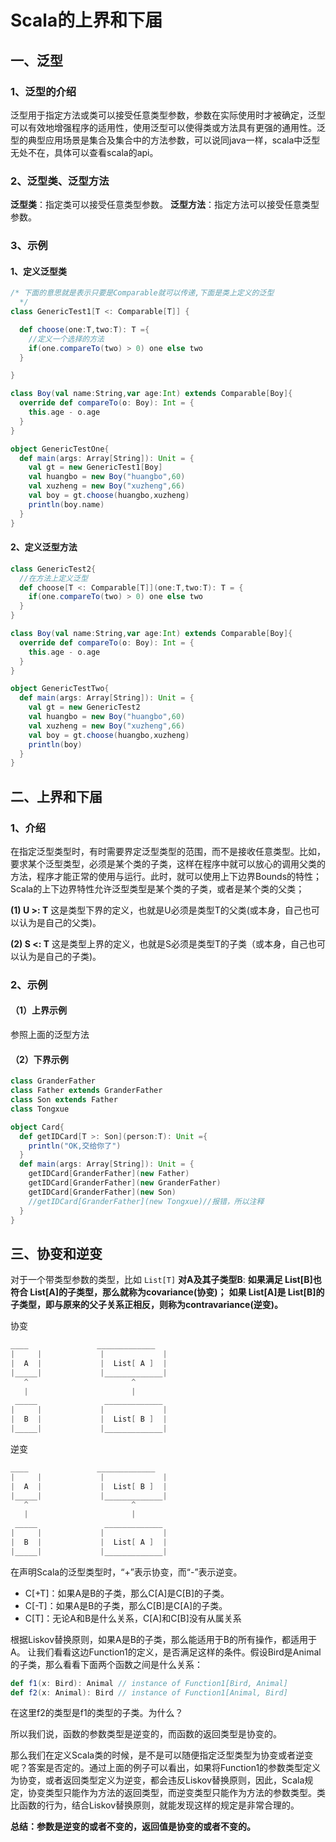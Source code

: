# Scala的上界和下届

## 一、泛型

### 1、泛型的介绍

泛型用于指定方法或类可以接受任意类型参数，参数在实际使用时才被确定，泛型可以有效地增强程序的适用性，使用泛型可以使得类或方法具有更强的通用性。泛型的典型应用场景是集合及集合中的方法参数，可以说同java一样，scala中泛型无处不在，具体可以查看scala的api。

### 2、泛型类、泛型方法 

**泛型类**：指定类可以接受任意类型参数。 
**泛型方法**：指定方法可以接受任意类型参数。

### 3、示例

#### 1、定义泛型类

```scala
/* 下面的意思就是表示只要是Comparable就可以传递,下面是类上定义的泛型
  */
class GenericTest1[T <: Comparable[T]] {

  def choose(one:T,two:T): T ={
    //定义一个选择的方法
    if(one.compareTo(two) > 0) one else two
  }

}

class Boy(val name:String,var age:Int) extends Comparable[Boy]{
  override def compareTo(o: Boy): Int = {
    this.age - o.age
  }
}

object GenericTestOne{
  def main(args: Array[String]): Unit = {
    val gt = new GenericTest1[Boy]
    val huangbo = new Boy("huangbo",60)
    val xuzheng = new Boy("xuzheng",66)
    val boy = gt.choose(huangbo,xuzheng)
    println(boy.name)
  }
}
```

#### 2、定义泛型方法

```scala
class GenericTest2{
  //在方法上定义泛型
  def choose[T <: Comparable[T]](one:T,two:T): T = {
    if(one.compareTo(two) > 0) one else two
  }
}

class Boy(val name:String,var age:Int) extends Comparable[Boy]{
  override def compareTo(o: Boy): Int = {
    this.age - o.age
  }
}

object GenericTestTwo{
  def main(args: Array[String]): Unit = {
    val gt = new GenericTest2
    val huangbo = new Boy("huangbo",60)
    val xuzheng = new Boy("xuzheng",66)
    val boy = gt.choose(huangbo,xuzheng)
    println(boy)
  }
}
```

## 二、上界和下届

### 1、介绍

在指定泛型类型时，有时需要界定泛型类型的范围，而不是接收任意类型。比如，要求某个泛型类型，必须是某个类的子类，这样在程序中就可以放心的调用父类的方法，程序才能正常的使用与运行。此时，就可以使用上下边界Bounds的特性； 
Scala的上下边界特性允许泛型类型是某个类的子类，或者是某个类的父类；

**(1) U >: T**
这是类型下界的定义，也就是U必须是类型T的父类(或本身，自己也可以认为是自己的父类)。

**(2) S <: T**
这是类型上界的定义，也就是S必须是类型T的子类（或本身，自己也可以认为是自己的子类)。

### 2、示例

#### （1）上界示例

参照上面的泛型方法

#### （2）下界示例

```scala
class GranderFather
class Father extends GranderFather
class Son extends Father
class Tongxue

object Card{
  def getIDCard[T >: Son](person:T): Unit ={
    println("OK,交给你了")
  }
  def main(args: Array[String]): Unit = {
    getIDCard[GranderFather](new Father)
    getIDCard[GranderFather](new GranderFather)
    getIDCard[GranderFather](new Son)
    //getIDCard[GranderFather](new Tongxue)//报错，所以注释
  }
}
```

## 三、协变和逆变

对于一个带类型参数的类型，比如 `List[T]`
**对A及其子类型B**:
**如果满足 List[B]也符合 List[A]的子类型，那么就称为covariance(协变)；**
**如果 List[A]是 List[B]的子类型，即与原来的父子关系正相反，则称为contravariance(逆变)。**

协变

```scala
____            　　_____________ 
|     |             |             |
|  A  |             |  List[ A ]  |
|_____|             |_____________|
   ^                       ^ 
   |                       | 
 _____               _____________ 
|     |             |             |
|  B  |             |  List[ B ]  |
|_____|             |_____________|
```

逆变

```scala
____            　　_____________ 
|     |             |             |
|  A  |             |  List[ B ]  |
|_____|             |_____________|
   ^                       ^ 
   |                       | 
 _____               _____________ 
|     |             |             |
|  B  |             |  List[ A ]  |
|_____|             |_____________|
```

在声明Scala的泛型类型时，“+”表示协变，而“-”表示逆变。

- C[+T]：如果A是B的子类，那么C[A]是C[B]的子类。
- C[-T]：如果A是B的子类，那么C[B]是C[A]的子类。
- C[T]：无论A和B是什么关系，C[A]和C[B]没有从属关系

根据Liskov替换原则，如果A是B的子类，那么能适用于B的所有操作，都适用于A。
让我们看看这边Function1的定义，是否满足这样的条件。假设Bird是Animal的子类，那么看看下面两个函数之间是什么关系：

```scala
def f1(x: Bird): Animal // instance of Function1[Bird, Animal]
def f2(x: Animal): Bird // instance of Function1[Animal, Bird]
```

在这里f2的类型是f1的类型的子类。为什么？

所以我们说，函数的参数类型是逆变的，而函数的返回类型是协变的。

那么我们在定义Scala类的时候，是不是可以随便指定泛型类型为协变或者逆变呢？答案是否定的。通过上面的例子可以看出，如果将Function1的参数类型定义为协变，或者返回类型定义为逆变，都会违反Liskov替换原则，因此，Scala规定，协变类型只能作为方法的返回类型，而逆变类型只能作为方法的参数类型。类比函数的行为，结合Liskov替换原则，就能发现这样的规定是非常合理的。

**总结：参数是逆变的或者不变的，返回值是协变的或者不变的。**

